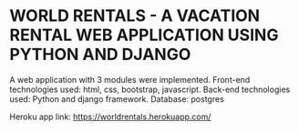 # WORLD RENTALS - A VACATION RENTAL WEB APPLICATION USING PYTHON AND DJANGO
A web application with 3 modules were implemented.
Front-end technologies used: html, css, bootstrap, javascript.
Back-end technologies used: Python and django framework.
Database: postgres

Heroku app link: 
https://worldrentals.herokuapp.com/
